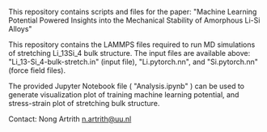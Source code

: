 This repository contains scripts and files for the paper: "Machine Learning Potential Powered Insights into the Mechanical Stability of Amorphous Li-Si Alloys"

This repository contains the LAMMPS files required to run MD simulations of stretching Li_13Si_4 bulk structure. The input files are available above: "Li_13-Si_4-bulk-stretch.in" (input file), "Li.pytorch.nn", and "Si.pytorch.nn" (force field files).

The provided Jupyter Notebook file ( "Analysis.ipynb" ) can be used to generate visualization plot of training machine learning potential, and stress-strain plot of stretching bulk structure.

Contact: Nong Artrith n.artrith@uu.nl
